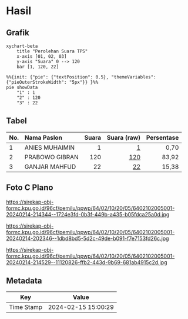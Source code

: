 # Hasil

## Grafik

```mermaid
xychart-beta
    title "Perolehan Suara TPS"
    x-axis [01, 02, 03]
    y-axis "Suara" 0 --> 120
    bar [1, 120, 22]
```

```mermaid
%%{init: {"pie": {"textPosition": 0.5}, "themeVariables": {"pieOuterStrokeWidth": "5px"}} }%%
pie showData
    "1" : 1
    "2" : 120
    "3" : 22
```

## Tabel

| No. | Nama Paslon    | Suara | Suara (raw) | Persentase |
|:--- |:-------------- | -----:| -----------:| ----------:|
| 1   | ANIES MUHAIMIN | 1     | [1][p-1]    | 0,70       |
| 2   | PRABOWO GIBRAN | 120   | [120][p-2]  | 83,92      |
| 3   | GANJAR MAHFUD  | 22    | [22][p-3]   | 15,38      |


[p-1]: https://github.com/gigit-pemilu/pemilu-2024-64-kalimantan-timur/blob/main/pilpres/hitung-suara/sub/64-kalimantan-timur/sub/02-kutai-kartanegara/sub/10-kembang-janggut/sub/2005-kelekat/sub/001-tps/sub/paslon-1.txt
[p-2]: https://github.com/gigit-pemilu/pemilu-2024-64-kalimantan-timur/blob/main/pilpres/hitung-suara/sub/64-kalimantan-timur/sub/02-kutai-kartanegara/sub/10-kembang-janggut/sub/2005-kelekat/sub/001-tps/sub/paslon-2.txt
[p-3]: https://github.com/gigit-pemilu/pemilu-2024-64-kalimantan-timur/blob/main/pilpres/hitung-suara/sub/64-kalimantan-timur/sub/02-kutai-kartanegara/sub/10-kembang-janggut/sub/2005-kelekat/sub/001-tps/sub/paslon-3.txt

## Foto C Plano

https://sirekap-obj-formc.kpu.go.id/96cf/pemilu/ppwp/64/02/10/20/05/6402102005001-20240214-214344--1724e3fd-0b3f-449b-a435-b05fdca25a0d.jpg

https://sirekap-obj-formc.kpu.go.id/96cf/pemilu/ppwp/64/02/10/20/05/6402102005001-20240214-202346--1dbd8bd5-5d2c-49de-b091-f7e7153fd26c.jpg

https://sirekap-obj-formc.kpu.go.id/96cf/pemilu/ppwp/64/02/10/20/05/6402102005001-20240214-214529--11120826-ffb2-443d-9b69-681ab4915c2d.jpg


## Metadata

| Key        | Value               |
| ---------- | ------------------- |
| Time Stamp | 2024-02-15 15:00:29 |



